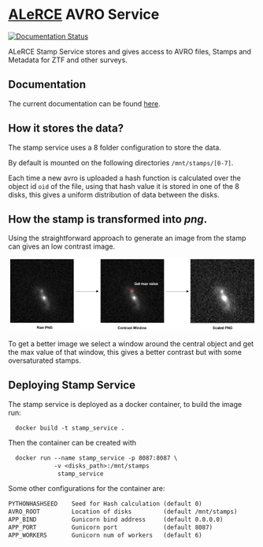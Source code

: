 # [ALeRCE](http://alerce.science) AVRO Service
[![Documentation Status](https://readthedocs.org/projects/alerceapi/badge/?version=latest)](https://alerceapi.readthedocs.io/en/latest/?badge=latest)

ALeRCE Stamp Service stores and gives access to AVRO files, Stamps and Metadata for ZTF and other surveys.


## Documentation
The current documentation can be found [here](https://alerceapi.readthedocs.io/en/latest/avro.html).

## How it stores the data?

The stamp service uses a 8 folder configuration to store the data.

By default is mounted on the following directories `/mnt/stamps/[0-7]`.

Each time a new avro is uploaded a hash function is calculated over the object id `oid` of the file, using that hash value it is stored in one of the 8 disks, this gives a uniform distribution of data between the disks.

## How the stamp is transformed into *png*.

Using the straightforward approach to generate an image from the stamp can gives an low contrast image.

![transform process](doc/transform.png)

To get a better image we select a window around the central object and get the max value of that window, this gives a better contrast but with some oversaturated stamps.


## Deploying Stamp Service


The stamp service is deployed as a docker container, to build the image run:
```
  docker build -t stamp_service .
```

Then the container can be created with
```
  docker run --name stamp_service -p 8087:8087 \
             -v <disks_path>:/mnt/stamps
              stamp_service
```

Some other configurations for the container are:

```
PYTHONHASHSEED    Seed for Hash calculation (default 0)
AVRO_ROOT         Location of disks         (default /mnt/stamps)
APP_BIND          Gunicorn bind address     (default 0.0.0.0)
APP_PORT          Gunicorn port             (default 8087)
APP_WORKERS       Gunicorn num of workers   (default 6)
```
